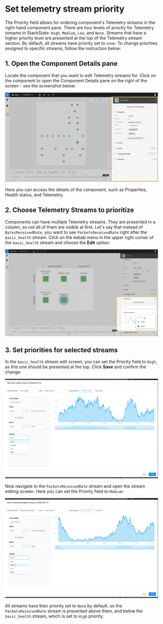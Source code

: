 # Set telemetry stream priority

The Priority field allows for ordering component's Telemetry streams in the right-hand component pane. There are four levels of priority for Telemetry streams in StackState: `High`, `Medium`, `Low`, and `None`. Streams that have a higher priority level are presented at the top of the Telemetry stream section. By default, all streams have priority set to `none`. To change priorities assigned to specific streams, follow the instruction below:

## 1. Open the Component Details pane

Locate the component that you want to edit Telemetry streams for. Click on the component to open the Component Details pane on the right of the screen - see the screenshot below:

![Component Details](../../.gitbook/assets/v46_component_details.png)

Here you can access the details of the component, such as Properties, Health status, and Telemetry.

## 2. Choose Telemetry Streams to prioritize

Components can have multiple Telemetry streams. They are presented in a column, so not all of them are visible at first. Let's say that instead of `BytesReceivedRate`, you want to see `PacketsReceivedRate` right after the `basic_health` stream. Click on the kebab menu in the upper right corner of the `basic_health` stream and choose the **Edit** option:

![Edit telemetry stream](../../.gitbook/assets/v46_telstream_edit.png)

## 3. Set priorities for selected streams

In the `basic_health` stream edit screen, you can set the Priority field to `High`, as this one should be presented at the top. Click **Save** and confirm the change:

![Edit basic\_health](../../.gitbook/assets/v45_edit_basic_health.png)

Now navigate to the `PacketsReceivedRate` stream and open the stream editing screen. Here you can set the Priority field to `Medium`:

![Edit packetsReceiveRate](../../.gitbook/assets/v45_edit_medium.png)

All streams have their priority set to `None` by default, so the `PacketsReceivedRate` stream is presented above them, and below the `basic_health` stream, which is set to `High` priority.

